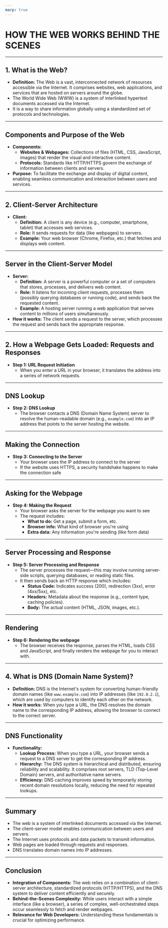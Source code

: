 ```yaml
---
marp: true
---
```


# HOW THE WEB WORKS BEHIND THE SCENES

---

## 1. What is the Web?

*   **Definition:** The Web is a vast, interconnected network of resources accessible via the Internet. It comprises websites, web applications, and services that are hosted on servers around the globe.
*  The World Wide Web (WWW) is a system of interlinked hypertext documents accessed via the Internet.
* It is a way to share information globally using a standardized set of protocols and technologies.

---

## Components and Purpose of the Web

*   **Components:**
    *   **Websites & Webpages:** Collections of files (HTML, CSS, JavaScript, images) that render the visual and interactive content.
    *   **Protocols:** Standards like HTTP/HTTPS govern the exchange of information between clients and servers.
*   **Purpose:** To facilitate the exchange and display of digital content, enabling seamless communication and interaction between users and services.

---

## 2. Client-Server Architecture

*   **Client:**
    *   **Definition:** A client is any device (e.g., computer, smartphone, tablet) that accesses web services.
    *   **Role:** It sends requests for data (like webpages) to servers.
    *   **Example:** Your web browser (Chrome, Firefox, etc.) that fetches and displays web content.

---

## Server in the Client-Server Model

*   **Server:**
    *   **Definition:** A server is a powerful computer or a set of computers that stores, processes, and delivers web content.
    *   **Role:** It listens for incoming client requests, processes them (possibly querying databases or running code), and sends back the requested content.
    *   **Example:** A hosting server running a web application that serves content to millions of users simultaneously.
* **How it works:** The client sends a request to the server, which processes the request and sends back the appropriate response.

---



## 2. How a Webpage Gets Loaded: Requests and Responses

*   **Step 1: URL Request Initiation**
    *   When you enter a URL in your browser, it translates the address into a series of network requests.

---

## DNS Lookup

*   **Step 2: DNS Lookup**
    *   The browser contacts a DNS (Domain Name System) server to resolve the human-readable domain (e.g., `example.com`) into an IP address that points to the server hosting the website.

---

## Making the Connection

*   **Step 3: Connecting to the Server**
    *   Your browser uses the IP address to connect to the server
    *   If the website uses HTTPS, a security handshake happens to make the connection safe

---

## Asking for the Webpage

*   **Step 4: Making the Request**
    *   Your browser asks the server for the webpage you want to see
    *   The request includes:
        *   **What to do:** Get a page, submit a form, etc.
        *   **Browser info:** What kind of browser you're using
        *   **Extra data:** Any information you're sending (like form data)

---

## Server Processing and Response

*   **Step 5: Server Processing and Response**
    *   The server processes the request—this may involve running server-side scripts, querying databases, or reading static files.
    *   It then sends back an HTTP response which includes:
        *   **Status Code:** Indicates success (200), redirection (3xx), error (4xx/5xx), etc.
        *   **Headers:** Metadata about the response (e.g., content type, caching policies).
        *   **Body:** The actual content (HTML, JSON, images, etc.).

---
## Rendering

* **Step 6: Rendering the webpage**
    * The browser receives the response, parses the HTML, loads CSS and
JavaScript, and finally renders the webpage for you to interact with.

---

## 4. What is DNS (Domain Name System)?

*   **Definition:** DNS is the Internet's system for converting human-friendly domain names (like `www.example.com`) into IP addresses (like `192.0.2.1`), which are used by computers to identify each other on the network.
* **How it works:** When you type a URL, the DNS resolves the domain name to the corresponding IP address, allowing the browser to connect to the correct server.
---

## DNS Functionality

*   **Functionality:**
    *   **Lookup Process:** When you type a URL, your browser sends a request to a DNS server to get the corresponding IP address.
    *   **Hierarchy:** The DNS system is hierarchical and distributed, ensuring reliability and scalability. It comprises root servers, TLD (Top-Level Domain) servers, and authoritative name servers.
    *   **Efficiency:** DNS caching improves speed by temporarily storing recent domain resolutions locally, reducing the need for repeated lookups.

---
## Summary

*   The web is a system of interlinked documents accessed via the Internet.
*   The client-server model enables communication between users and servers.
*  The Internet uses protocols and data packets to transmit information.
* Web pages are loaded through requests and responses.
*  DNS translates domain names into IP addresses.

---

## Conclusion

*    **Integration of Components:** The web relies on a combination of client-server architecture, standardized protocols (HTTP/HTTPS), and the DNS system to deliver content efficiently and securely.
*    **Behind-the-Scenes Complexity:** While users interact with a simple interface (like a browser), a series of complex, well-orchestrated steps occur seamlessly to fetch and render webpages.
*    **Relevance for Web Developers:** Understanding these fundamentals is crucial for optimizing performance.